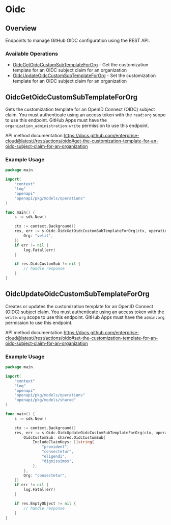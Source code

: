 # Oidc

## Overview

Endpoints to manage GitHub OIDC configuration using the REST API.

### Available Operations

* [OidcGetOidcCustomSubTemplateForOrg](#oidcgetoidccustomsubtemplatefororg) - Get the customization template for an OIDC subject claim for an organization
* [OidcUpdateOidcCustomSubTemplateForOrg](#oidcupdateoidccustomsubtemplatefororg) - Set the customization template for an OIDC subject claim for an organization

## OidcGetOidcCustomSubTemplateForOrg

Gets the customization template for an OpenID Connect (OIDC) subject claim.
You must authenticate using an access token with the `read:org` scope to use this endpoint.
GitHub Apps must have the `organization_administration:write` permission to use this endpoint.

API method documentation
<https://docs.github.com/enterprise-cloud@latest//rest/actions/oidc#get-the-customization-template-for-an-oidc-subject-claim-for-an-organization>

### Example Usage

```go
package main

import(
	"context"
	"log"
	"openapi"
	"openapi/pkg/models/operations"
)

func main() {
    s := sdk.New()

    ctx := context.Background()
    res, err := s.Oidc.OidcGetOidcCustomSubTemplateForOrg(ctx, operations.OidcGetOidcCustomSubTemplateForOrgRequest{
        Org: "velit",
    })
    if err != nil {
        log.Fatal(err)
    }

    if res.OidcCustomSub != nil {
        // handle response
    }
}
```

## OidcUpdateOidcCustomSubTemplateForOrg

Creates or updates the customization template for an OpenID Connect (OIDC) subject claim.
You must authenticate using an access token with the `write:org` scope to use this endpoint.
GitHub Apps must have the `admin:org` permission to use this endpoint.

API method documentation
<https://docs.github.com/enterprise-cloud@latest//rest/actions/oidc#set-the-customization-template-for-an-oidc-subject-claim-for-an-organization>

### Example Usage

```go
package main

import(
	"context"
	"log"
	"openapi"
	"openapi/pkg/models/operations"
	"openapi/pkg/models/shared"
)

func main() {
    s := sdk.New()

    ctx := context.Background()
    res, err := s.Oidc.OidcUpdateOidcCustomSubTemplateForOrg(ctx, operations.OidcUpdateOidcCustomSubTemplateForOrgRequest{
        OidcCustomSub: shared.OidcCustomSub{
            IncludeClaimKeys: []string{
                "provident",
                "consectetur",
                "eligendi",
                "dignissimos",
            },
        },
        Org: "consectetur",
    })
    if err != nil {
        log.Fatal(err)
    }

    if res.EmptyObject != nil {
        // handle response
    }
}
```
